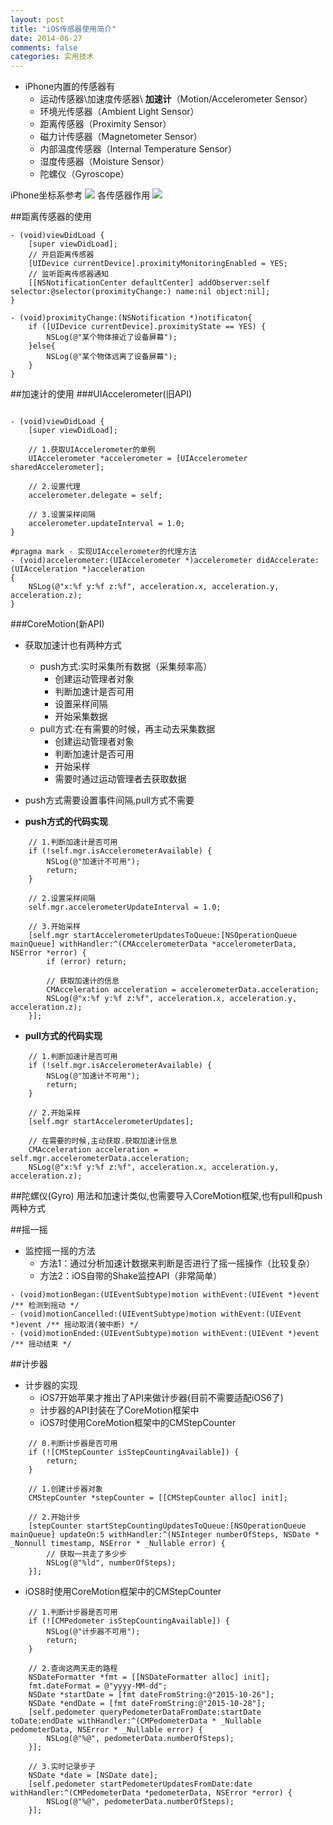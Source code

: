 ```yaml
---
layout: post
title: "iOS传感器使用简介"
date: 2014-06-27
comments: false
categories: 实用技术
---
```


- iPhone内置的传感器有	- 运动传感器\加速度传感器\ **加速计**（Motion/Accelerometer Sensor）	- 环境光传感器（Ambient Light Sensor）	- 距离传感器（Proximity Sensor）	- 磁力计传感器（Magnetometer Sensor）	- 内部温度传感器（Internal Temperature Sensor）	- 湿度传感器（Moisture Sensor）	- 陀螺仪（Gyroscope）
iPhone坐标系参考
![](https://dn-zhunjiee.qbox.me/Snip20151101_14.png)
各传感器作用
![](https://dn-zhunjiee.qbox.me/Snip20151101_4.png)

##距离传感器的使用

```objc
- (void)viewDidLoad {
    [super viewDidLoad];
    // 开启距离传感器
    [UIDevice currentDevice].proximityMonitoringEnabled = YES;
    // 监听距离传感器通知
    [[NSNotificationCenter defaultCenter] addObserver:self selector:@selector(proximityChange:) name:nil object:nil];
}

- (void)proximityChange:(NSNotification *)notificaton{
    if ([UIDevice currentDevice].proximityState == YES) {
        NSLog(@"某个物体接近了设备屏幕");
    }else{
        NSLog(@"某个物体远离了设备屏幕");
    }
}
```

##加速计的使用
###UIAccelerometer(旧API)

```objc

- (void)viewDidLoad {
    [super viewDidLoad];
    
    // 1.获取UIAccelerometer的单例
    UIAccelerometer *accelerometer = [UIAccelerometer sharedAccelerometer];
    
    // 2.设置代理
    accelerometer.delegate = self;
    
    // 3.设置采样间隔
    accelerometer.updateInterval = 1.0;
}

#pragma mark - 实现UIAccelerometer的代理方法
- (void)accelerometer:(UIAccelerometer *)accelerometer didAccelerate:(UIAcceleration *)acceleration
{
    NSLog(@"x:%f y:%f z:%f", acceleration.x, acceleration.y, acceleration.z);
}
```

###CoreMotion(新API)

- 获取加速计也有两种方式
	- push方式:实时采集所有数据（采集频率高）
        - 创建运动管理者对象
        - 判断加速计是否可用
        - 设置采样间隔
        - 开始采集数据
    - pull方式:在有需要的时候，再主动去采集数据
        - 创建运动管理者对象
        - 判断加速计是否可用
        - 开始采样
        - 需要时通过运动管理者去获取数据

- push方式需要设置事件间隔,pull方式不需要

- **push方式的代码实现**

```objc
    // 1.判断加速计是否可用
    if (!self.mgr.isAccelerometerAvailable) {
        NSLog(@"加速计不可用");
        return;
    }

    // 2.设置采样间隔
    self.mgr.accelerometerUpdateInterval = 1.0;

    // 3.开始采样
    [self.mgr startAccelerometerUpdatesToQueue:[NSOperationQueue mainQueue] withHandler:^(CMAccelerometerData *accelerometerData, NSError *error) {
        if (error) return;

        // 获取加速计的信息
        CMAcceleration acceleration = accelerometerData.acceleration;
        NSLog(@"x:%f y:%f z:%f", acceleration.x, acceleration.y, acceleration.z);
    }];
```
- **pull方式的代码实现**

```
    // 1.判断加速计是否可用
    if (!self.mgr.isAccelerometerAvailable) {
        NSLog(@"加速计不可用");
        return;
    }

    // 2.开始采样
    [self.mgr startAccelerometerUpdates];

    // 在需要的时候,主动获取.获取加速计信息
    CMAcceleration acceleration = self.mgr.accelerometerData.acceleration;
    NSLog(@"x:%f y:%f z:%f", acceleration.x, acceleration.y, acceleration.z);
```

##陀螺仪(Gyro)
用法和加速计类似,也需要导入CoreMotion框架,也有pull和push两种方式

##摇一摇
- 监控摇一摇的方法
	- 方法1：通过分析加速计数据来判断是否进行了摇一摇操作（比较复杂）
	- 方法2：iOS自带的Shake监控API（非常简单）

```objc
- (void)motionBegan:(UIEventSubtype)motion withEvent:(UIEvent *)event /** 检测到摇动 */
- (void)motionCancelled:(UIEventSubtype)motion withEvent:(UIEvent *)event /** 摇动取消(被中断) */
- (void)motionEnded:(UIEventSubtype)motion withEvent:(UIEvent *)event /** 摇动结束 */
```

##计步器

- 计步器的实现
	- iOS7开始苹果才推出了API来做计步器(目前不需要适配iOS6了)
	- 计步器的API封装在了CoreMotion框架中
    - iOS7时使用CoreMotion框架中的CMStepCounter

```objc
    // 0.判断计步器是否可用
    if (![CMStepCounter isStepCountingAvailable]) {
        return;
    }

    // 1.创建计步器对象
    CMStepCounter *stepCounter = [[CMStepCounter alloc] init];

    // 2.开始计步
    [stepCounter startStepCountingUpdatesToQueue:[NSOperationQueue mainQueue] updateOn:5 withHandler:^(NSInteger numberOfSteps, NSDate * _Nonnull timestamp, NSError * _Nullable error) {
        // 获取一共走了多少步
        NSLog(@"%ld", numberOfSteps);
    }];
```
- iOS8时使用CoreMotion框架中的CMStepCounter

```objc
    // 1.判断计步器是否可用
    if (![CMPedometer isStepCountingAvailable]) {
        NSLog(@"计步器不可用");
        return;
    }

    // 2.查询这两天走的路程
    NSDateFormatter *fmt = [[NSDateFormatter alloc] init];
    fmt.dateFormat = @"yyyy-MM-dd";
    NSDate *startDate = [fmt dateFromString:@"2015-10-26"];
    NSDate *endDate = [fmt dateFromString:@"2015-10-28"];
    [self.pedometer queryPedometerDataFromDate:startDate toDate:endDate withHandler:^(CMPedometerData * _Nullable pedometerData, NSError * _Nullable error) {
        NSLog(@"%@", pedometerData.numberOfSteps);
    }];

    // 3.实时记录步子
    NSDate *date = [NSDate date];
    [self.pedometer startPedometerUpdatesFromDate:date withHandler:^(CMPedometerData *pedometerData, NSError *error) {
        NSLog(@"%@", pedometerData.numberOfSteps);
    }];
```
